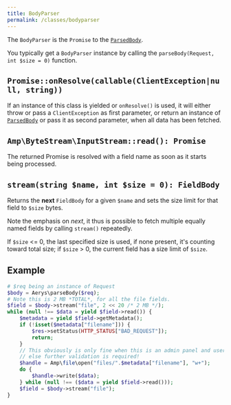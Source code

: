 ```yaml
---
title: BodyParser
permalink: /classes/bodyparser
---
```

The `BodyParser` is the `Promise` to the [`ParsedBody`](parsedbody.md).

You typically get a `BodyParser` instance by calling the `parseBody(Request, int $size = 0)` function.

## `Promise::onResolve(callable(ClientException|null, string))`

If an instance of this class is yielded or `onResolve()` is used, it will either throw or pass a `ClientException` as first parameter, or return an instance of [`ParsedBody`](parsedbody.md) or pass it as second parameter, when all data has been fetched.

## `Amp\ByteStream\InputStream::read(): Promise`

The returned Promise is resolved with a field name as soon as it starts being processed.

## `stream(string $name, int $size = 0): FieldBody`

Returns the **next** `FieldBody` for a given `$name` and sets the size limit for that field to `$size` bytes.

Note the emphasis on _next_, it thus is possible to fetch multiple equally named fields by calling `stream()` repeatedly.

If `$size` <= 0, the last specified size is used, if none present, it's counting toward total size; if `$size` > 0, the current field has a size limit of `$size`.

## Example

```php
# $req being an instance of Request
$body = Aerys\parseBody($req);
# Note this is 2 MB *TOTAL*, for all the file fields.
$field = $body->stream("file", 2 << 20 /* 2 MB */);
while (null !== $data = yield $field->read()) {
    $metadata = yield $field->getMetadata();
    if (!isset($metadata["filename"])) {
        $res->setStatus(HTTP_STATUS["BAD_REQUEST"]);
        return;
    }
    // This obviously is only fine when this is an admin panel and user can be trusted
    // else further validation is required!
    $handle = Amp\file\open("files/".$metadata["filename"], "w+");
    do {
        $handle->write($data);
    } while (null !== ($data = yield $field->read()));
    $field = $body->stream("file");
}
```